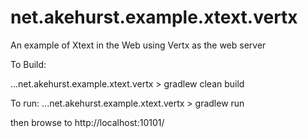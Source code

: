 # net.akehurst.example.xtext.vertx
An example of Xtext in the Web using Vertx as the web server


To Build:

  ...net.akehurst.example.xtext.vertx > gradlew clean build


To run:
  ...net.akehurst.example.xtext.vertx > gradlew run

then browse to   http://localhost:10101/